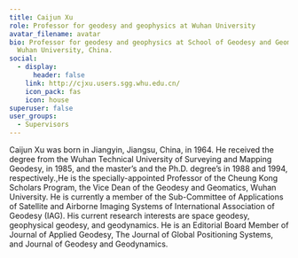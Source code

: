 ```yaml
---
title: Caijun Xu
role: Professor for geodesy and geophysics at Wuhan University
avatar_filename: avatar
bio: Professor for geodesy and geophysics at School of Geodesy and Geomatics of
  Wuhan University, China.
social:
  - display:
      header: false
    link: http://cjxu.users.sgg.whu.edu.cn/
    icon_pack: fas
    icon: house
superuser: false
user_groups:
  - Supervisors
---
```

Caijun Xu was born in Jiangyin, Jiangsu, China, in 1964. He received the degree from the Wuhan Technical University of Surveying and Mapping Geodesy, in 1985, and the master’s and the Ph.D. degree’s in 1988 and 1994, respectively.,He is the specially-appointed Professor of the Cheung Kong Scholars Program, the Vice Dean of the Geodesy and Geomatics, Wuhan University. He is currently a member of the Sub-Committee of Applications of Satellite and Airborne Imaging Systems of International Association of Geodesy (IAG). His current research interests are space geodesy, geophysical geodesy, and geodynamics. He is an Editorial Board Member of Journal of Applied Geodesy, The Journal of Global Positioning Systems, and Journal of Geodesy and Geodynamics.